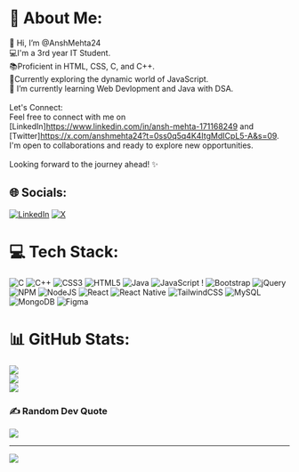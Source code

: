 # 💫 About Me:
👋 Hi, I’m @AnshMehta24<br>💻I'm a 3rd year IT Student.<br>📚Proficient in HTML, CSS, C, and C++.<br>👀Currently exploring the dynamic world of JavaScript.<br>🌱 I’m currently learning Web Devlopment and Java with DSA.<br><br>Let's Connect:<br>Feel free to connect with me on [LinkedIn]https://www.linkedin.com/in/ansh-mehta-171168249 and [Twitter]https://x.com/anshmehta24?t=0ss0q5q4K4ItgMdICpL5-A&s=09. <br>I'm open to collaborations and ready to explore new opportunities.<br><br>Looking forward to the journey ahead! ✨<br>


## 🌐 Socials:
[![LinkedIn](https://img.shields.io/badge/LinkedIn-%230077B5.svg?logo=linkedin&logoColor=white)](https://www.linkedin.com/in/ansh-mehta-171168249) [![X](https://img.shields.io/badge/X-black.svg?logo=X&logoColor=white)](https://x.com/https://x.com/anshmehta24?t=0ss0q5q4K4ItgMdICpL5-A&s=09) 

# 💻 Tech Stack:
![C](https://img.shields.io/badge/c-%2300599C.svg?style=plastic&logo=c&logoColor=white) ![C++](https://img.shields.io/badge/c++-%2300599C.svg?style=plastic&logo=c%2B%2B&logoColor=white) ![CSS3](https://img.shields.io/badge/css3-%231572B6.svg?style=plastic&logo=css3&logoColor=white) ![HTML5](https://img.shields.io/badge/html5-%23E34F26.svg?style=plastic&logo=html5&logoColor=white) ![Java](https://img.shields.io/badge/java-%23ED8B00.svg?style=plastic&logo=openjdk&logoColor=white) ![JavaScript](https://img.shields.io/badge/javascript-%23323330.svg?style=plastic&logo=javascript&logoColor=%23F7DF1E) ! ![Bootstrap](https://img.shields.io/badge/bootstrap-%238511FA.svg?style=plastic&logo=bootstrap&logoColor=white)  ![jQuery](https://img.shields.io/badge/jquery-%230769AD.svg?style=plastic&logo=jquery&logoColor=white) ![NPM](https://img.shields.io/badge/NPM-%23CB3837.svg?style=plastic&logo=npm&logoColor=white) ![NodeJS](https://img.shields.io/badge/node.js-6DA55F?style=plastic&logo=node.js&logoColor=white) ![React](https://img.shields.io/badge/react-%2320232a.svg?style=plastic&logo=react&logoColor=%2361DAFB) ![React Native](https://img.shields.io/badge/react_native-%2320232a.svg?style=plastic&logo=react&logoColor=%2361DAFB) ![TailwindCSS](https://img.shields.io/badge/tailwindcss-%2338B2AC.svg?style=plastic&logo=tailwind-css&logoColor=white) ![MySQL](https://img.shields.io/badge/mysql-%2300000f.svg?style=plastic&logo=mysql&logoColor=white) ![MongoDB](https://img.shields.io/badge/MongoDB-%234ea94b.svg?style=plastic&logo=mongodb&logoColor=white) ![Figma](https://img.shields.io/badge/figma-%23F24E1E.svg?style=plastic&logo=figma&logoColor=white)
# 📊 GitHub Stats:
![](https://github-readme-stats.vercel.app/api?username=AnshMehta24&theme=dark&hide_border=true&include_all_commits=true&count_private=false)<br/>
![](https://github-readme-streak-stats.herokuapp.com/?user=AnshMehta24&theme=dark&hide_border=true)<br/>
![](https://github-readme-stats.vercel.app/api/top-langs/?username=AnshMehta24&theme=dark&hide_border=true&include_all_commits=true&count_private=false&layout=compact)

### ✍️ Random Dev Quote
![](https://quotes-github-readme.vercel.app/api?type=horizontal&theme=merko)

---
[![](https://visitcount.itsvg.in/api?id=AnshMehta24&icon=2&color=8)](https://visitcount.itsvg.in)

<!-- Proudly created with GPRM ( https://gprm.itsvg.in ) -->
